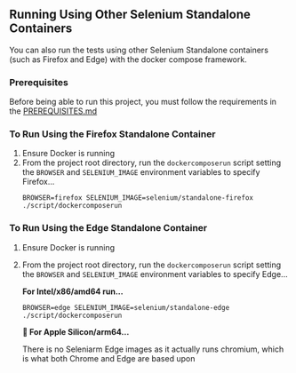## Running Using Other Selenium Standalone Containers
You can also run the tests using other Selenium Standalone
containers (such as Firefox and Edge) with the docker compose
framework.

### Prerequisites
Before being able to run this project, you must follow the requirements
in the [PREREQUISITES.md](PREREQUISITES.md)

### To Run Using the Firefox Standalone Container
1. Ensure Docker is running
2. From the project root directory, run the `dockercomposerun`
   script setting the `BROWSER` and `SELENIUM_IMAGE`
   environment variables to specify Firefox...
   ```
   BROWSER=firefox SELENIUM_IMAGE=selenium/standalone-firefox ./script/dockercomposerun
   ```


### To Run Using the Edge Standalone Container
1. Ensure Docker is running
2. From the project root directory, run the `dockercomposerun`
   script setting the `BROWSER` and `SELENIUM_IMAGE`
   environment variables to specify Edge...

   **For Intel/x86/amd64 run...**
   ```
   BROWSER=edge SELENIUM_IMAGE=selenium/standalone-edge ./script/dockercomposerun
   ```

   **:apple: For Apple Silicon/arm64...**

   There is no Seleniarm Edge images as it actually runs chromium, which
   is what both Chrome and Edge are based upon
